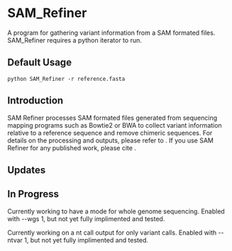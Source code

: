 # SAM_Refiner
A program for gathering variant information from a SAM formated files.  SAM_Refiner requires a python iterator to run.

## Default Usage
	python SAM_Refiner -r reference.fasta

## Introduction

SAM Refiner processes SAM formated files generated from sequencing mapping programs such as Bowtie2 or BWA to collect variant information relative to a reference sequence and remove chimeric sequences.  For details on the processing and outputs, please refer to .  If you use SAM Refiner for any published work, please cite .

## Updates



## In Progress

Currently working to have a mode for whole genome sequencing.  Enabled with --wgs 1, but not yet fully implimented and tested.

Currently working on a nt call output for only variant calls.  Enabled with --ntvar 1, but not yet fully implimented and tested.




